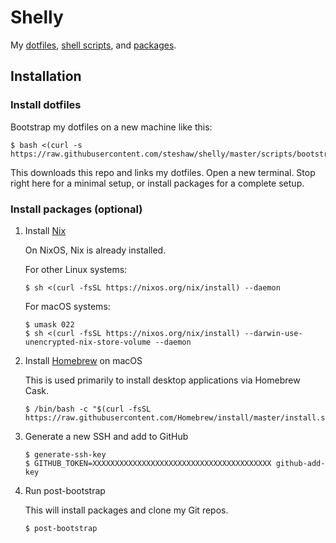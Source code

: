 # Shelly

My [dotfiles](./files/home),
[shell scripts](./scripts), and
[packages](./nix).

## Installation

### Install dotfiles

Bootstrap my dotfiles on a new machine like this:

``` sh-session
$ bash <(curl -s https://raw.githubusercontent.com/steshaw/shelly/master/scripts/bootstrap)
```

This downloads this repo and links my dotfiles. Open a new terminal.
Stop right here for a minimal setup, or install packages for a complete
setup.

### Install packages (optional)

1.  Install [Nix](https://nixos.org/nix)

    On NixOS, Nix is already installed.

    For other Linux systems:

    ``` sh-session
    $ sh <(curl -fsSL https://nixos.org/nix/install) --daemon
    ```

    For macOS systems:

    ``` sh-session
    $ umask 022
    $ sh <(curl -fsSL https://nixos.org/nix/install) --darwin-use-unencrypted-nix-store-volume --daemon
    ```

2.  Install [Homebrew](https://brew.sh) on macOS

    This is used primarily to install desktop applications via Homebrew
    Cask.

    ``` sh-session
    $ /bin/bash -c "$(curl -fsSL https://raw.githubusercontent.com/Homebrew/install/master/install.sh)"
    ```

3.  Generate a new SSH and add to GitHub

    ``` sh-session
    $ generate-ssh-key
    $ GITHUB_TOKEN=XXXXXXXXXXXXXXXXXXXXXXXXXXXXXXXXXXXXXXXX github-add-key
    ```

4.  Run post-bootstrap

    This will install packages and clone my Git repos.

    ``` sh-session
    $ post-bootstrap
    ```

